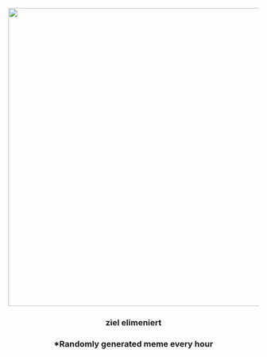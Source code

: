 <p align="center">
        <img src="https://i.redd.it/buye8n6v16h91.jpg" width="600" height="600">
        </p>
        <h3 align="center">ziel elimeniert</h3>
        <h3 align="center">*Randomly generated meme every hour</h3>
    